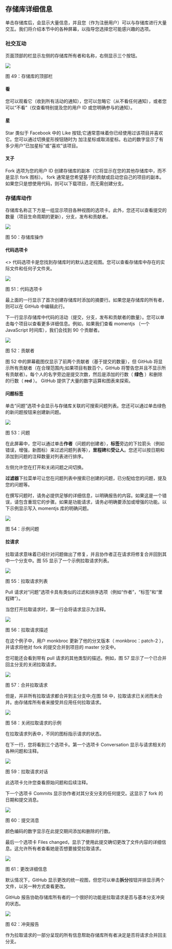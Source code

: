 ## 存储库详细信息

单击存储库后，会显示大量信息，并且您（作为注册用户）可以与存储库进行大量交互。我们将介绍本节中的各种屏幕，以指导您选择您可能感兴趣的选项。

### 社交互动

页面顶部的栏显示左侧的存储库所有者和名称，右侧显示三个按钮。

![](img/00053.jpeg)

图 49：存储库的顶部栏

#### 看

您可以观看它（收到所有活动的通知），您可以忽略它（从不看任何通知），或者您可以“不看”（仅查看特别提及您的用户 ID 或您明确参与的通知）。

#### 星

Star 类似于 Facebook 中的 Like 按钮;它通常意味着你已经使用过该项目并喜欢它。您可以通过切换星形按钮随时为  加注星标或取消星标。右边的数字显示了有多少用户“已加星标”或“喜欢”该项目。

#### 叉子

Fork 选项为您的用户 ID 创建存储库的副本（它将显示在您的其他存储库中，而不是显示 fork 图标）。 fork 通常是您希望基于的贡献或启动您自己的项目的副本。如果您只是想使用代码，则可以下载项目，而无需创建分支。

### 存储库动作

存储库名称正下方是一组显示项目各种视图的选项卡。此外，您还可以查看提交的数量（项目生命周期的更新），分支，发布和贡献者。

![](img/00054.jpeg)

图 50：存储库操作

#### 代码选项卡

&lt;&gt; 代码选项卡是您找到存储库时的默认选定视图。您可以查看存储库中存在的实际文件和任何子文件夹。

![](img/00055.jpeg)

图 51：代码选项卡

最上面的一行显示了首次创建存储库时添加的摘要行。如果您是存储库的所有者，则可以在 GitHub 中编辑此行。

下一行显示存储库中代码的活动（提交，分支，发布和贡献者的数量）。您可以单击每个项目以查看更多详细信息。例如，如果我们查看 momentjs （一个 JavaScript 时间库），我们会找到 90 个贡献者。

![](img/00056.jpeg)

图 52：贡献者

图 52 中的屏幕截图仅显示了前两个贡献者（基于提交的数量），但 GitHub 将显示所有贡献者（在合理范围内;如果项目有数百个，GitHub 将警告您并且不显示所有贡献者）。每个人的名字旁边是提交次数，然后是添加的行数（ **绿色** ）和删除的行数（ **red** ）。 GitHub 提供了大量的数字运算和图表来探索。

#### 问题标签

单击“问题”选项卡会显示与存储库关联的可搜索问题列表。您还可以通过单击绿色的新问题按钮来创建新问题。

![](img/00057.jpeg)

图 53：问题

在此屏幕中，您可以通过单击**作者**（问题的创建者），**标签**旁边的下拉箭头（例如错误，增强，新图标）来过滤问题列表等），**里程碑**和**受让人**。您还可以按日期和添加到问题的注释数量对列表进行排序。

左侧允许您在打开和关闭问题之间切换。

**过滤器**下拉菜单可让您在问题列表中搜索已创建的问题，已分配给您的问题，提及您的问题等。

在撰写问题时，请务必提供足够的详细信息，以明确报告的内容。如果这是一个错误，请包含重现它的步骤。如果是功能请求，请务必明确要添加或增强的功能。以下示例显示写入 momentjs 库的明确问题。

![](img/00058.jpeg)

图 54：示例问题

#### 拉请求

拉取请求意味着已经针对问题做出了修复，并且协作者正在请求将修复合并回到其中一个分支中。图 55 显示了一个示例拉取请求列表。

![](img/00059.jpeg)

图 55：拉取请求列表

Pull 请求对“问题”选项卡具有类似的过滤和排序选项（例如“作者”，“标签”和“里程碑”）。

当您打开拉取请求时，第一行会将请求显示为注释。

![](img/00060.jpeg)

图 56：拉取请求描述

在这个例子中，用户 monkbroc 更新了他的分叉版本（ monkbroc：patch-2 ），并请求将他对 fork 的提交合并到项目的 master 分支中。

您可能还会看到带有 pull 请求的其他类型的描述。例如，图 57 显示了一个已合并回主分支的关闭拉取请求。

![](img/00061.jpeg)

图 57：合并拉取请求

但是，并非所有拉取请求都合并到主分支中;在图 58 中，拉取请求已关闭而未合并。由存储库所有者来接受并应用任何拉取请求。

![](img/00062.jpeg)

图 58：关闭拉取请求的示例

在拉取请求列表中，不同的图标指示请求的状态。

在下一行，您将看到三个选项卡。第一个选项卡 Conversation 显示与请求相关的各种问题和注释。

![](img/00063.jpeg)

图 59：拉取请求对话

此选项卡允许您查看原始问题和后续注释。

下一个选项卡 Commits 显示协作者对其分支分支的任何提交。这显示了 fork 的日期和提交消息。

![](img/00064.jpeg)

图 60：提交消息

颜色编码的数字显示在此提交期间添加和删除的行数。

最后一个选项卡 Files changed，显示了使用此提交确切更改了文件内容的详细信息。这允许所有者查看她是否想要接受拉取请求。

![](img/00065.jpeg)

图 61：更改详细信息

默认情况下，GitHub 显示更改的统一视图，但您可以单击**拆分**按钮并排显示两个文件，以另一种方式查看更改。

GitHub 报告协助存储库所有者的一个很好的功能是拉取请求是否与基本分支冲突的状态。

![](img/00066.jpeg)

图 62：冲突报告

作为拉取请求的一部分呈现的所有信息帮助存储库所有者决定是否将请求合并回主分支。